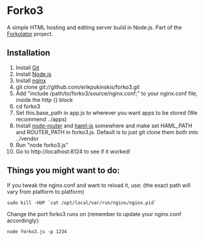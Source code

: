 Forko3
======

A simple HTML hosting and editing server build in Node.js. Part of the [Forkolator](http://forkolator.org) project.

Installation
------------

1. Install [Git](http://git-scm.com/)
2. Install [Node.js](http://nodejs.org/)
3. Install [nginx](http://wiki.nginx.org/Main)
5. git clone git://github.com/erikpukinskis/forko3.git
4. Add "include /path/to/forko3/source/nginx.conf;" to your nginx.conf file, inside the http {} block
5. cd forko3
6. Set this.base_path in app.js to wherever you want apps to be stored (We recommend ../apps)
7. Install [node-router](https://github.com/creationix/node-router) and [haml-js](https://github.com/creationix/haml-js) somewhere and make set HAML_PATH and ROUTER_PATH in forko3.js. Default is to just git clone them both into ../vendor
8. Run "node forko3.js"
9. Go to http://localhost:8124 to see if it worked!

Things you might want to do:
----------------------------

If you tweak the nginx.conf and want to reload it, use: (the exact path will vary from platform to platform)

    sudo kill -HUP `cat /opt/local/var/run/nginx/nginx.pid`
    
Change the port forko3 runs on (remember to update your nginx.conf accordingly):

    node forko3.js -p 1234